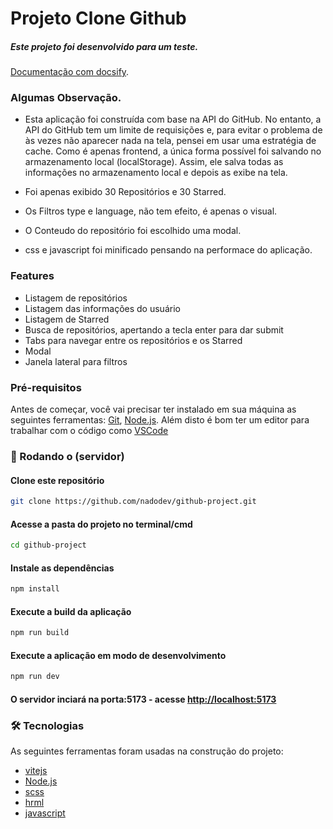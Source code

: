 
# Projeto Clone Github
##### Este projeto foi desenvolvido para um teste.



[Documentação com docsify](https://nadodev.github.io/docs_project/). 

### Algumas Observação.
- Esta aplicação foi construída com base na API do GitHub. No entanto, a API do GitHub tem um limite de requisições e, para evitar o problema de às vezes não aparecer nada na tela, pensei em usar uma estratégia de cache. Como é apenas frontend, a única forma possível foi salvando no armazenamento local (localStorage). Assim, ele salva todas as informações no armazenamento local e depois as exibe na tela.

- Foi apenas exibido 30 Repositórios e 30 Starred.
- Os Filtros type e language, não tem efeito, é apenas o visual.
- O Conteudo do repositório foi escolhido uma modal.
- css e javascript foi minificado pensando na performace do aplicação.

### Features

- Listagem de repositórios
- Listagem das informações do usuário
- Listagem de Starred
- Busca de repositórios, apertando a tecla enter para dar submit
- Tabs para navegar entre os repositórios e os Starred
- Modal
- Janela lateral para filtros


### Pré-requisitos

Antes de começar, você vai precisar ter instalado em sua máquina as seguintes ferramentas:
[Git](https://git-scm.com), [Node.js](https://nodejs.org/en/). 
Além disto é bom ter um editor para trabalhar com o código como [VSCode](https://code.visualstudio.com/)


### 🎲 Rodando o (servidor)
#### Clone este repositório
```bash
git clone https://github.com/nadodev/github-project.git
```
#### Acesse a pasta do projeto no terminal/cmd
```bash
cd github-project
```
#### Instale as dependências
```bash
npm install
```
#### Execute a build da aplicação 

```bash
npm run build
```

#### Execute a aplicação em modo de desenvolvimento
```bash
npm run dev
```

#### O servidor inciará na porta:5173 - acesse <http://localhost:5173>

### 🛠 Tecnologias

As seguintes ferramentas foram usadas na construção do projeto:

- [vitejs](https://vitejs.dev/guide/)
- [Node.js](https://nodejs.org/en/)
- [scss](https://sass-lang.com/)
- [hrml](https://developer.mozilla.org/pt-BR/docs/Web/html)
- [javascript](https://developer.mozilla.org/pt-BR/docs/Web/JavaScript)

